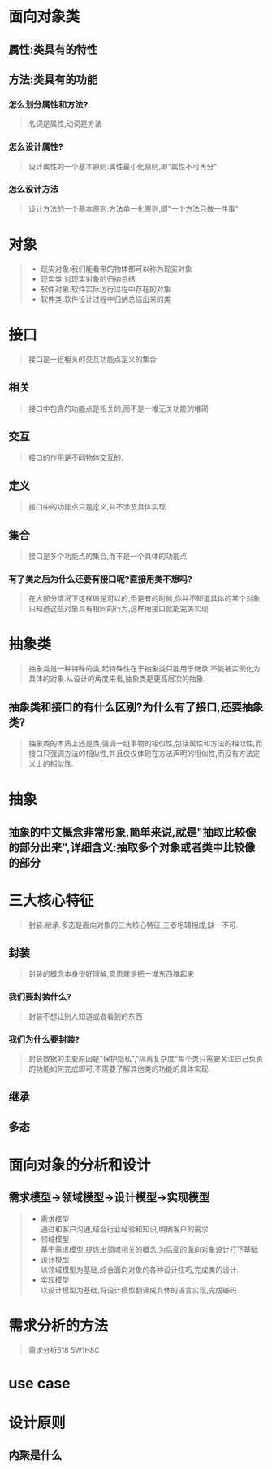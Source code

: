 # 面向对象类
## 属性:类具有的特性

## 方法:类具有的功能
### 怎么划分属性和方法?
> 名词是属性,动词是方法
### 怎么设计属性?
> 设计属性的一个基本原则:属性最小化原则,即"属性不可再分"
### 怎么设计方法
> 设计方法的一个基本原则:方法单一化原则,即"一个方法只做一件事"
# 对象
> * 现实对象:我们能看带的物体都可以称为现实对象
> * 现实类:对现实对象的归纳总结
> * 软件对象:软件实际运行过程中存在的对象
> * 软件类:软件设计过程中归纳总结出来的类
# 接口
> 接口是一组相关的交互功能点定义的集合
## 相关
> 接口中包含的功能点是相关的,而不是一堆无关功能的堆砌
## 交互
> 接口的作用是不同物体交互的.
## 定义
> 接口中的功能点只是定义,并不涉及具体实现
## 集合
> 接口是多个功能点的集合,而不是一个具体的功能点.

### 有了类之后为什么还要有接口呢?直接用类不想吗?
> 在大部分情况下这样做是可以的,但是有的时候,你并不知道具体的某个对象,只知道这些对象具有相同的行为,这样用接口就能完美实现
# 抽象类
> 抽象类是一种特殊的类,起特殊性在于抽象类只能用于继承,不能被实例化为具体的对象.从设计的角度来看,抽象类是更高层次的抽象.
## 抽象类和接口的有什么区别?为什么有了接口,还要抽象类?
> 抽象类的本质上还是类,强调一组事物的相似性,包括属性和方法的相似性,而接口只强调方法的相似性,并且仅仅体现在方法声明的相似性,而没有方法定义上的相似性.
# 抽象
## 抽象的中文概念非常形象,简单来说,就是"抽取比较像的部分出来",详细含义:抽取多个对象或者类中比较像的部分

# 三大核心特征
> 封装.继承.多态是面向对象的三大核心特征,三者相辅相成,缺一不可.
## 封装
> 封装的概念本身很好理解,意思就是把一堆东西堆起来
### 我们要封装什么?
> 封装不想让别人知道或者看到的东西
### 我们为什么要封装?
> 封装数据的主要原因是"保护隐私","隔离复杂度"每个类只需要关注自己负责的功能如何完成即可,不需要了解其他类的功能的具体实现.
## 继承
## 多态
# 面向对象的分析和设计
## 需求模型->领域模型->设计模型->实现模型
> * 需求模型  
通过和客户沟通,结合行业经验和知识,明确客户的需求
> * 领域模型  
基于需求模型,提炼出领域相关的概念,为后面的面向对象设计打下基础
> * 设计模型  
以领域模型为基础,综合面向对象的各种设计技巧,完成类的设计.
> * 实现模型  
以设计模型为基础,将设计模型翻译成具体的语言实现,完成编码.
# 需求分析的方法
> 需求分析518 5W1H8C
# use case
# 设计原则
## 内聚是什么


